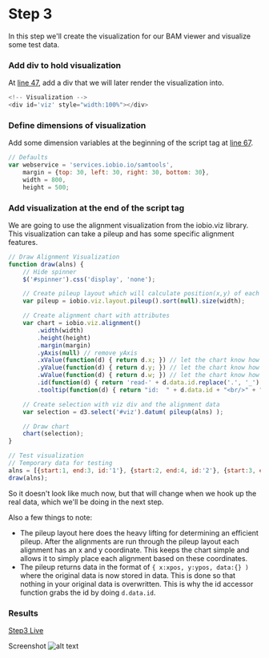 # Step 3
In this step we'll create the visualization for our BAM viewer and visualize some test data.

### Add div to hold visualization
At [line 47](https://github.com/iobio/example-bamViewer/blob/master/step2/app.step2.html#L47), add a div that we will later render the visualization into.
```JavaScript
<!-- Visualization -->
<div id='viz' style="width:100%"></div>
```

### Define dimensions of visualization
Add some dimension variables at the beginning of the script tag at [line 67](https://github.com/iobio/example-bamViewer/blob/master/step2/app.step2.html#L67).
```JavaScript
// Defaults
var webservice = 'services.iobio.io/samtools',
    margin = {top: 30, left: 30, right: 30, bottom: 30},
    width = 800,
    height = 500;
```

### Add visualization at the end of the script tag
We are going to use the alignment visualization from the iobio.viz library. This visualization can take a pileup and has some specific alignment features.
```JavaScript
// Draw Alignment Visualization
function draw(alns) {
	// Hide spinner
	$('#spinner').css('display', 'none');

	// Create pileup layout which will calculate position(x,y) of each alignment passed through it
	var pileup = iobio.viz.layout.pileup().sort(null).size(width);

	// Create alignment chart with attributes
	var chart = iobio.viz.alignment()
		.width(width)
		.height(height)
		.margin(margin)
		.yAxis(null) // remove yAxis
		.xValue(function(d) { return d.x; }) // let the chart know how to get the x coordinate of each alignment
		.yValue(function(d) { return d.y; }) // let the chart know how to get the y coordinate of each alignment
		.wValue(function(d) { return d.w; }) // let the chart know how to get the width of each aligmnent
		.id(function(d) { return 'read-' + d.data.id.replace('.', '_'); }) // Set id and remove '.'s b\c they are inivalid ids
		.tooltip(function(d) { return "id:  " + d.data.id + "<br/>" + "pos: " + d.data.start + ' - ' + d.data.end + "<br/>"});

	// Create selection with viz div and the alignment data
	var selection = d3.select('#viz').datum( pileup(alns) );

	// Draw chart
	chart(selection);
}

// Test visualization
// Temporary data for testing
alns = [{start:1, end:3, id:'1'}, {start:2, end:4, id:'2'}, {start:3, end:5, id:'3'},{start:4, end:6, id:'4'}];
draw(alns);
```

So it doesn't look like much now, but that will change when we hook up the real data, which we'll be doing in the next step.

Also a few things to note:
* The pileup layout here does the heavy lifting for determining an efficient pileup. After the alignments are run through the pileup layout each alignment has an x and y coordinate. This keeps the chart simple and allows it to simply place each alignment based on these coordinates.
* The pileup returns data in the format of ```{ x:xpos, y:ypos, data:{} )``` where the original data is now stored in data. This is done so that nothing in your original data is overwritten. This is why the id accessor function grabs the id by doing ```d.data.id```.

### Results
[Step3 Live](http://iobio.github.io/example-bamViewer/step3/app.step3.html)

Screenshot
![alt text](https://raw.githubusercontent.com/iobio/example-bamViewer/master/assets/img/step3.png)
